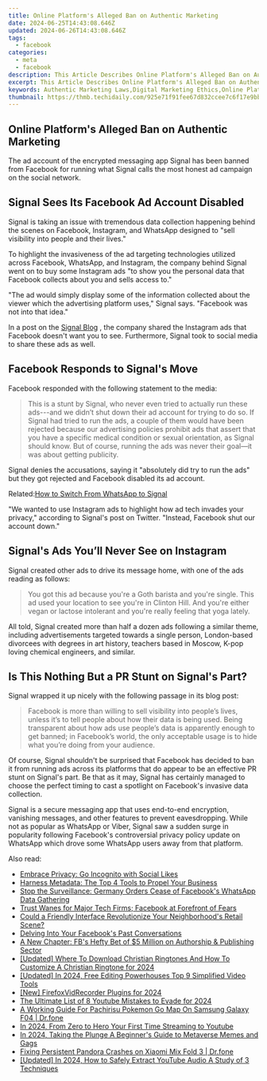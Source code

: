 ```yaml
---
title: Online Platform's Alleged Ban on Authentic Marketing
date: 2024-06-25T14:43:08.646Z
updated: 2024-06-26T14:43:08.646Z
tags:
  - facebook
categories:
  - meta
  - facebook
description: This Article Describes Online Platform's Alleged Ban on Authentic Marketing
excerpt: This Article Describes Online Platform's Alleged Ban on Authentic Marketing
keywords: Authentic Marketing Laws,Digital Marketing Ethics,Online Platform Policies,Social Media Advertising Regulations,Ban on Online Marketing Practices,Marketing Authenticity Standards,Platform-Based Marketing Restrictions
thumbnail: https://thmb.techidaily.com/925e71f91fee67d832ccee7c6f17e9bb429f4160ded041f221da6fa3c4abad49.jpg
---
```


## Online Platform's Alleged Ban on Authentic Marketing

 The ad account of the encrypted messaging app Signal has been banned from Facebook for running what Signal calls the most honest ad campaign on the social network.

## Signal Sees Its Facebook Ad Account Disabled

 Signal is taking an issue with tremendous data collection happening behind the scenes on Facebook, Instagram, and WhatsApp designed to "sell visibility into people and their lives."

 To highlight the invasiveness of the ad targeting technologies utilized across Facebook, WhatsApp, and Instagram, the company behind Signal went on to buy some Instagram ads "to show you the personal data that Facebook collects about you and sells access to."

 "The ad would simply display some of the information collected about the viewer which the advertising platform uses," Signal says. "Facebook was not into that idea."

 In a post on the [Signal Blog](https://signal.org/blog/the-instagram-ads-you-will-never-see/) , the company shared the Instagram ads that Facebook doesn't want you to see. Furthermore, Signal took to social media to share these ads as well.

## Facebook Responds to Signal's Move

Facebook responded with the following statement to the media:

> This is a stunt by Signal, who never even tried to actually run these ads---and we didn’t shut down their ad account for trying to do so. If Signal had tried to run the ads, a couple of them would have been rejected because our advertising policies prohibit ads that assert that you have a specific medical condition or sexual orientation, as Signal should know. But of course, running the ads was never their goal—it was about getting publicity.

 Signal denies the accusations, saying it "absolutely did try to run the ads" but they got rejected and Facebook disabled its ad account.

 Related:[How to Switch From WhatsApp to Signal](https://www.makeuseof.com/how-to-switch-from-whatsapp-to-signal/)

 "We wanted to use Instagram ads to highlight how ad tech invades your privacy," according to Signal's post on Twitter. "Instead, Facebook shut our account down."

## Signal's Ads You’ll Never See on Instagram

 Signal created other ads to drive its message home, with one of the ads reading as follows:

> You got this ad because you're a Goth barista and you're single. This ad used your location to see you're in Clinton Hill. And you're either vegan or lactose intolerant and you're really feeling that yoga lately.

 All told, Signal created more than half a dozen ads following a similar theme, including advertisements targeted towards a single person, London-based divorcees with degrees in art history, teachers based in Moscow, K-pop loving chemical engineers, and similar.

## Is This Nothing But a PR Stunt on Signal's Part?

 Signal wrapped it up nicely with the following passage in its blog post:

> Facebook is more than willing to sell visibility into people’s lives, unless it’s to tell people about how their data is being used. Being transparent about how ads use people’s data is apparently enough to get banned; in Facebook’s world, the only acceptable usage is to hide what you’re doing from your audience.

 Of course, Signal shouldn't be surprised that Facebook has decided to ban it from running ads across its platforms that do appear to be an effective PR stunt on Signal's part. Be that as it may, Signal has certainly managed to choose the perfect timing to cast a spotlight on Facebook's invasive data collection.

 Signal is a secure messaging app that uses end-to-end encryption, vanishing messages, and other features to prevent eavesdropping. While not as popular as WhatsApp or Viber, Signal saw a sudden surge in popularity following Facebook's controversial privacy policy update on WhatsApp which drove some WhatsApp users away from that platform.


<ins class="adsbygoogle"
     style="display:block"
     data-ad-format="autorelaxed"
     data-ad-client="ca-pub-7571918770474297"
     data-ad-slot="1223367746"></ins>



<ins class="adsbygoogle"
     style="display:block"
     data-ad-client="ca-pub-7571918770474297"
     data-ad-slot="8358498916"
     data-ad-format="auto"
     data-full-width-responsive="true"></ins>

<span class="atpl-alsoreadstyle">Also read:</span>
<div><ul>
<li><a href="https://facebook.techidaily.com/embrace-privacy-go-incognito-with-social-likes/"><u>Embrace Privacy: Go Incognito with Social Likes</u></a></li>
<li><a href="https://facebook.techidaily.com/harness-metadata-the-top-4-tools-to-propel-your-business/"><u>Harness Metadata: The Top 4 Tools to Propel Your Business</u></a></li>
<li><a href="https://facebook.techidaily.com/stop-the-surveillance-germany-orders-cease-of-facebooks-whatsapp-data-gathering/"><u>Stop the Surveillance: Germany Orders Cease of Facebook's WhatsApp Data Gathering</u></a></li>
<li><a href="https://facebook.techidaily.com/trust-wanes-for-major-tech-firms-facebook-at-forefront-of-fears/"><u>Trust Wanes for Major Tech Firms; Facebook at Forefront of Fears</u></a></li>
<li><a href="https://facebook.techidaily.com/could-a-friendly-interface-revolutionize-your-neighborhoods-retail-scene/"><u>Could a Friendly Interface Revolutionize Your Neighborhood's Retail Scene?</u></a></li>
<li><a href="https://facebook.techidaily.com/delving-into-your-facebooks-past-conversations/"><u>Delving Into Your Facebook's Past Conversations</u></a></li>
<li><a href="https://facebook.techidaily.com/a-new-chapter-fbs-hefty-bet-of-5-million-on-authorship-and-publishing-sector/"><u>A New Chapter: FB's Hefty Bet of $5 Million on Authorship & Publishing Sector</u></a></li>
<li><a href="https://vp-tips.techidaily.com/updated-where-to-download-christian-ringtones-and-how-to-customize-a-christian-ringtone-for-2024/"><u>[Updated] Where To Download Christian Ringtones And How To Customize A Christian Ringtone for 2024</u></a></li>
<li><a href="https://eaxpv-info.techidaily.com/updated-in-2024-free-editing-powerhouses-top-9-simplified-video-tools/"><u>[Updated] In 2024, Free Editing Powerhouses  Top 9 Simplified Video Tools</u></a></li>
<li><a href="https://desktop-recording.techidaily.com/new-firefoxvidrecorder-plugins-for-2024/"><u>[New] FirefoxVidRecorder Plugins for 2024</u></a></li>
<li><a href="https://facebook-video-footage.techidaily.com/the-ultimate-list-of-8-youtube-mistakes-to-evade-for-2024/"><u>The Ultimate List of 8 Youtube Mistakes to Evade for 2024</u></a></li>
<li><a href="https://android-pokemon-go.techidaily.com/a-working-guide-for-pachirisu-pokemon-go-map-on-samsung-galaxy-f04-drfone-by-drfone-virtual-android/"><u>A Working Guide For Pachirisu Pokemon Go Map On Samsung Galaxy F04 | Dr.fone</u></a></li>
<li><a href="https://youtube-lab.techidaily.com/24-from-zero-to-hero-your-first-time-streaming-to-youtube/"><u>In 2024, From Zero to Hero  Your First Time Streaming to Youtube</u></a></li>
<li><a href="https://some-approaches.techidaily.com/in-2024-taking-the-plunge-a-beginners-guide-to-metaverse-memes-and-gags/"><u>In 2024, Taking the Plunge  A Beginner's Guide to Metaverse Memes and Gags</u></a></li>
<li><a href="https://howto.techidaily.com/fixing-persistent-pandora-crashes-on-xiaomi-mix-fold-3-drfone-by-drfone-fix-android-problems-fix-android-problems/"><u>Fixing Persistent Pandora Crashes on Xiaomi Mix Fold 3 | Dr.fone</u></a></li>
<li><a href="https://eaxpv-info.techidaily.com/updated-in-2024-how-to-safely-extract-youtube-audio-a-study-of-3-techniques/"><u>[Updated] In 2024, How to Safely Extract YouTube Audio  A Study of 3 Techniques</u></a></li>
</ul></div>
